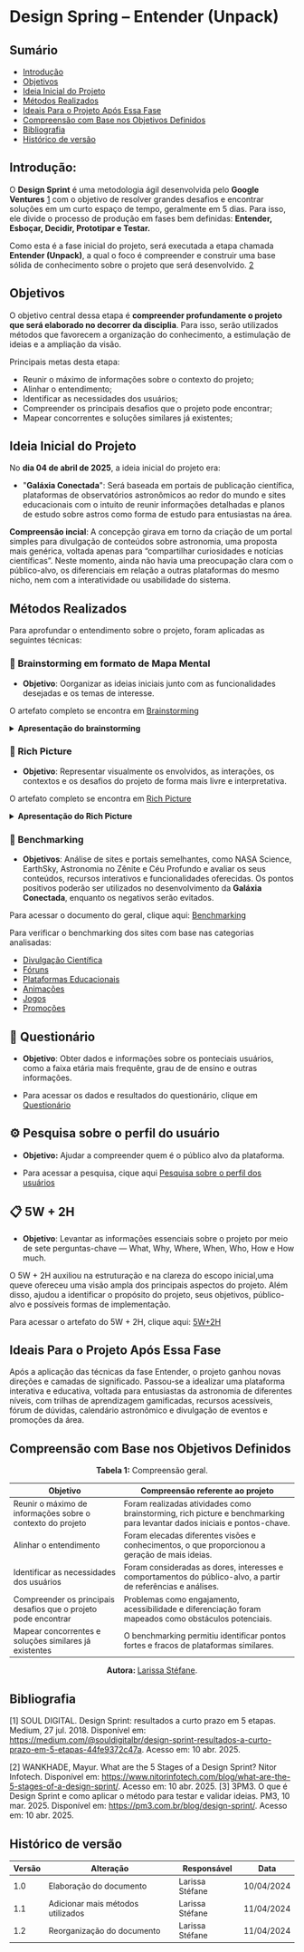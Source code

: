 # Design Spring – Entender (Unpack)

## Sumário

- [Introdução](#Introdução)
- [Objetivos](#Objetivos)
- [Ideia Inicial do Projeto](#Ideia-Inicial-do-Projeto)
- [Métodos Realizados](#Métodos-Realizados)
- [Ideais Para o Projeto Após Essa Fase](#Ideais-Para-o-Projeto-Após-Essa-Fase)
- [Compreensão com Base nos Objetivos Definidos](#Compreensão-com-Base-nos-Objetivos-Definidos)
- [Bibliografia](#Bibliografia)
- [Histórico de versão](#Histórico-de-versão)


## Introdução:

O **Design Sprint** é uma metodologia ágil desenvolvida pelo **Google Ventures** [1](#ref1)  com o objetivo de resolver grandes desafios e encontrar soluções em um curto espaço de tempo, geralmente em 5 dias. Para isso, ele divide o processo de produção em fases bem definidas: **Entender, Esboçar, Decidir, Prototipar e Testar.**

Como esta é a fase inicial do projeto, será executada a etapa chamada **Entender (Unpack)**, a qual o foco é compreender e construir uma base sólida de conhecimento sobre o projeto que será desenvolvido. [2](#ref2)

## Objetivos

O objetivo central dessa etapa é **compreender profundamente o projeto que será elaborado no decorrer da disciplia**. Para isso, serão utilizados métodos que favorecem a organização do conhecimento, a estimulação de ideias e a ampliação da visão.

Principais metas desta etapa:

- Reunir o máximo de informações sobre o contexto do projeto;
- Alinhar o entendimento;
- Identificar as necessidades dos usuários;
- Compreender os principais desafios que o projeto pode encontrar;
- Mapear concorrentes e soluções similares já existentes;

## Ideia Inicial do Projeto

No **dia 04 de abril de 2025**, a ideia inicial do projeto era:

- "**Galáxia Conectada**": Será baseada em portais de publicação científica, plataformas de observatórios astronômicos ao redor do mundo e sites educacionais com o intuito de reunir informações detalhadas e planos de estudo sobre astros como forma de estudo para entusiastas na área.

**Compreensão incial**: A concepção girava em torno da criação de um portal simples para divulgação de conteúdos sobre astronomia, uma proposta mais genérica, voltada apenas para “compartilhar curiosidades e notícias científicas”. Neste momento, ainda não havia uma preocupação clara com o público-alvo, os diferenciais em relação a outras plataformas do mesmo nicho, nem com a interatividade ou usabilidade do sistema.

## Métodos Realizados

Para aprofundar o entendimento sobre o projeto, foram aplicadas as seguintes técnicas:

### 🧠 Brainstorming em formato de Mapa Mental

- **Objetivo**: Oorganizar as ideias iniciais junto com as funcionalidades desejadas e os temas de interesse.

O artefato completo se encontra em [Brainstorming](Base/ArtefatoGeneralista/BrainStorm.md)

<details>
  <summary size="20"><b> Apresentação do brainstorming </b></summary> 

Abaixo, está o mapa mental criado:

- **Observação:** Para analisar o brainstorming de forma ampliada e em seus detalhes, clique na imagem e ela será aberta em uma nova aba, a qual lhe permitirá explorá-lo com um zoom.
      
   <div align="center">
   Figura 1: Mapa Mental Brainstorming
   <br>
   <img src="https://raw.githubusercontent.com/UnBArqDsw2025-1-Turma02/2025.1-T02-_G9_GalaxiaConectada_Entrega01/50c4dd8d332e240d214353e5961adc3afb31aa75/docs/Base/Imagens/Brainstorming_GalaxiaConectada.jpg">
   <br>
  <b> Autora: </b> <a href="https://github.com/SkywalkerSupreme">Larissa Stéfane</a>.
     <br>
 </div>

</details>

### 🎨 Rich Picture

- **Objetivo**: Representar visualmente os envolvidos, as interações, os contextos e os desafios do projeto de forma mais livre e interpretativa.

O artefato completo se encontra em [Rich Picture](Base/ArtefatoGeneralista/RichPicture.md)

<details>
  <summary size="20"><b> Apresentação do Rich Picture </b></summary> 


<div align="center">
              Figura 2: Rich Picture
              <br>
              <img src="https://raw.githubusercontent.com/UnBArqDsw2025-1-Turma02/2025.1-T02-_G9_GalaxiaConectada_Entrega01/685b3d27148b4d23cec37ce6400e3ff59fb735fa/docs/Base/Imagens/RichPicture.jpg"  width="900">
              <br>
               <b> Autora: </b> <a href="https://github.com/SkywalkerSupreme">Larissa Stéfane</a>.
              <br>
          </div>
 </details>

	 
### 🔎 Benchmarking

  - **Objetivos**: Análise de sites e portais semelhantes, como NASA Science, EarthSky, Astronomia no Zênite e Céu Profundo e avaliar os seus conteúdos, recursos interativos e funcionalidades oferecidas. Os pontos positivos poderão ser utilizados no desenvolvimento da **Galáxia Conectada**, enquanto os negativos serão evitados.

Para acessar o documento do geral, clique aqui: [Benchmarking](Base/IniciativaExtra/Benchmarking/Benchmarking.md) 

Para verificar o benchmarking dos sites com base nas categorias analisadas:

- [Divulgação Científica](Base/IniciativaExtra/Benchmarking/DivulgacaoCientifica.md)
- [Fóruns](Base/IniciativaExtra/Benchmarking/Foruns.md)
- [Plataformas Educacionais](Base/IniciativaExtra/Benchmarking/PlataformasEducacionais.md)
- [Animações](Base/IniciativaExtra/Benchmarking/Animacoes.md)
- [Jogos](Base/IniciativaExtra/Benchmarking/Jogos.md)
- [Promoções](Base/IniciativaExtra/Benchmarking/Promocoes.md)


## 👤 Questionário 

- **Objetivo**: Obter dados e informações sobre os ponteciais usuários, como a faixa etária mais frequênte, grau de de ensino e outras informações.

- Para acessar os dados e resultados do questionário, clique em [Questionário](Base/IniciativaExtra/Questionário.md) 

## ⚙️ Pesquisa sobre o perfil do usuário

- **Objetivo:** Ajudar a compreender quem é o público alvo da plataforma.

- Para acessar a pesquisa, cique aqui [Pesquisa sobre o perfil dos usuários](Base/IniciativaExtra/AnalisePerfil.md)

## 📋 5W + 2H

 - **Objetivo**: Levantar as informações essenciais sobre o projeto por meio de sete perguntas-chave — What, Why, Where, When, Who, How e How much.

O 5W + 2H auxiliou na estruturação e na clareza do escopo inicial,uma queve ofereceu uma visão ampla dos principais aspectos do projeto. Além disso, ajudou a identificar o propósito do projeto, seus objetivos, público-alvo e possíveis formas de implementação.

 Para acessar o artefato do 5W + 2H, clique aqui: [5W+2H](Base/ArtefatoGeneralista/5W2H.md)

 ## Ideais Para o Projeto Após Essa Fase

Após a aplicação das técnicas da fase Entender, o projeto ganhou novas direções e camadas de significado. Passou-se a idealizar uma plataforma interativa e educativa, voltada para entusiastas da astronomia de diferentes níveis, com trilhas de aprendizagem gamificadas, recursos acessíveis, fórum de dúvidas, calendário astronômico e divulgação de eventos e promoções da área. 

## Compreensão com Base nos Objetivos Definidos

<center>

**Tabela 1:** Compreensão geral.

| Objetivo                                                                 | Compreensão referente ao projeto                                                                 |
|--------------------------------------------------------------------------|---------------------------------------------------------------------------------------------------|
| Reunir o máximo de informações sobre o contexto do projeto               | Foram realizadas atividades como brainstorming, rich picture e benchmarking para levantar dados iniciais e pontos-chave. |
| Alinhar o entendimento                                                   | Foram elecadas diferentes visões e conhecimentos, o que proporcionou a geração de mais ideias. |
| Identificar as necessidades dos usuários                                 | Foram consideradas as dores, interesses e comportamentos do público-alvo, a partir de referências e análises. |
| Compreender os principais desafios que o projeto pode encontrar          | Problemas como engajamento, acessibilidade e diferenciação foram mapeados como obstáculos potenciais. |
| Mapear concorrentes e soluções similares já existentes                   | O benchmarking permitiu identificar pontos fortes e fracos de plataformas similares.                |

<b> Autora: </b> <a href="https://github.com/SkywalkerSupreme">Larissa Stéfane</a>.

</center>

## Bibliografia


<a name="ref1"></a>
	[1] SOUL DIGITAL. Design Sprint: resultados a curto prazo em 5 etapas. Medium, 27 jul. 2018. Disponível em: https://medium.com/@souldigitalbr/design-sprint-resultados-a-curto-prazo-em-5-etapas-44fe9372c47a. Acesso em: 10 abr. 2025.

<a name="ref2"></a>
	[2] WANKHADE, Mayur. What are the 5 Stages of a Design Sprint? Nitor Infotech. Disponível em: https://www.nitorinfotech.com/blog/what-are-the-5-stages-of-a-design-sprint/. Acesso em: 10 abr. 2025.
<a name="ref3"></a>
	[3] 3PM3. O que é Design Sprint e como aplicar o método para testar e validar ideias. PM3, 10 mar. 2025. Disponível em: https://pm3.com.br/blog/design-sprint/. Acesso em: 10 abr. 2025.


## Histórico de versão

| Versão | Alteração | Responsável | Data |
| - | - | - | - |
| 1.0 | Elaboração do documento| Larissa Stéfane | 10/04/2024 |
| 1.1 | Adicionar mais métodos utilizados | Larissa Stéfane | 11/04/2024 |
| 1.2 | Reorganização do documento | Larissa Stéfane | 11/04/2024 |
